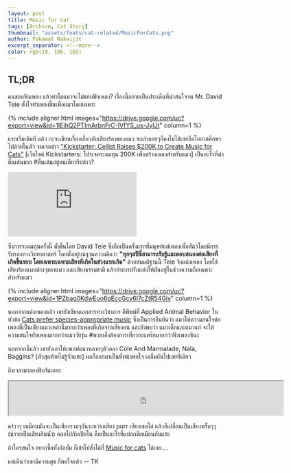 ```yaml
---
layout: post
title: Music for Cat 
tags: [Archive, Cat Story]
thumbnail: "assets/feats/cat-related/MusicForCats.png"
author: Pakawat Nakwijit
excerpt_separator: <!--more-->
color: rgb(19, 196, 165)
---
```


## TL;DR

คนชอบฟังเพลง แล้วทำไมแมวจะไม่ชอบฟังเพลง? เรื่องนี้กลายเป็นประเด็นที่น่าสนใจจน Mr. David Teie ตั้งใจทำเพลงขึ้นเพื่อแมวโดยเฉพาะ
<!--more-->

{% include aligner.html images="https://drive.google.com/uc?export=view&id=1IEjhQ2PTImArbnFrC-IVfYS_us-JyIJt" column=1 %}

แรกเริ่มเดิมที แล้ว กะจะเขียนเรื่องเกี่ยวกับเสียงร้องของแมว จะเล่าลอยๆก็คงไม่ได้เลยถือโอกาสศึกษาไปด้วยในตัว จนเจอข่าว ["Kickstarter: Cellist Raises $200K to Create Music for Cats"](http://www.catster.com/the-scoop/kickstarter-cellist-raises-200k-to-create-music-for-cats) [เว็บไซต์ Kickstarters: โปรเจคระดมทุน 200K เพื่อสร้างเพลงสำหรับแมว] เป็นอะไรที่น่าตื่นเต้นมาก <span class="tag-en">#ตื่นเต้นอยู่คนเดียวรึปล่าว</span>?

<div class="video-container">
    <iframe class="video" src="https://www.youtube.com/embed/XiFt7g4wMhE" frameborder="0" scrolling="no" webkitAllowFullScreen mozallowfullscreen allowFullScreen></iframe>
</div>

ซึ่งการระดมทุนครั้งนี้ ตั้งขึ้นโดย David Teie ซึ่งถือเป็นครั้งแรกที่มนุษย์แต่เพลงเพื่อสัตว์โดยมีการรับรองทางวิทยาศาสตร์ โดยตั้งอยู่บนฐานความคิดว่า **"ทุกๆสปีซี่สามารถรับรู้และตอบสนองต่อเสียงที่เกิดขึ้นรอบ โดยเฉพาะเฉพาะเสียงที่เกิดในช่วงแรกเกิด"** ด้วยสมมติฐานนี้ Teie จึงแต่งเพลง โดยใช้เสียงร้องแบบต่างๆของแมว และเสียงธรรมชาติ แล้วทำการปรับแต่งให้มันอยู่ในช่วงความถือเฉพาะสำหรับแมว

{% include aligner.html images="https://drive.google.com/uc?export=view&id=1PZbag0KdwEuo6pEccGcy6I7cZtR54Gjy" column=1 %}

นอกจากแต่งเพลงแล้ว เขายังเขียนเอกสารทางวิชาการ ตีพิพม์ที่ Applied Animal Behavior ในหัวข้อ [Cats prefer species-appropriate music](http://www.appliedanimalbehaviour.com/article/S0168-1591%2815%2900060-X/abstract) ซึ่งเป็นการยืนยันว่า แมวให้ความสนใจต่อเพลงที่เป็นเสียงแมวเหล่านี้มากกว่าเพลงที่เกิดจากเสียงคน และยังพบว่า แมวเด็กและแมวแก่ จะให้ความสนใจกับเพลงมากกว่าแมววัยรุ่น <span class="tag-en">#พวกเอ็งต้องการเที่ยวกะแดร๊กมากกว่าฟังเพลงซินะ</span>

นอกจากนี้แล้ว เขายังเอาให้เซเลปแมวหลายๆตัวลอง Cole And Marmalade, Nala, Baggins? [ตัวสุดท้ายไม่รู้จักแฮะ] ผลก็ออกมาเป็นที่หน้าพอใจ เคลิ้มกันไปเลยทีเดียว



ถึงเวลามาลองฟังกันเถอะ

<iframe src="https://drive.google.com/file/d/17ID2fl8RGBsLzV_EY3xi29dpoe2iZ9BA/preview" width="640" height="80"></iframe>

คร่าวๆ เหมือนมันจะเป็นเสียงรวมๆกันระหว่างเสียง purr เสียงเชลโล่ แล้วก็เปลี่ยนเป็นเสียงพรั๊บๆๆ (น่าจะเป็นเสียงกินน้ำ) คลอไปกับเปียโน คือเป็นอะไรที่แปลกดีเหมือนกันแฮะ

ถ้าใครสนใจ อยากซื้อทั้งอัลบั้ม ก็เข้าไปสั่งได้ที่ [Music for cats](http://www.musicforcats.com/) ได้เลย....

<div class="blockquote">

แค่เห็นว่าเขามีความสุข ก็พอใจแล้ว
-- TK</div>

